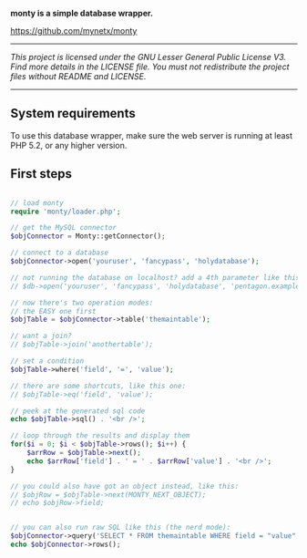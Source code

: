 **monty is a simple database wrapper.**

https://github.com/mynetx/monty

---

*This project is licensed under the GNU Lesser General Public License V3.
Find more details in the LICENSE file.
You must not redistribute the project files without README and LICENSE.*

---

System requirements
-------------------

To use this database wrapper, make sure the web server is running
at least PHP 5.2, or any higher version.


First steps
-----------

```php

// load monty
require 'monty/loader.php';

// get the MySQL connector
$objConnector = Monty::getConnector();

// connect to a database
$objConnector->open('youruser', 'fancypass', 'holydatabase');

// not running the database on localhost? add a 4th parameter like this:
// $db->open('youruser', 'fancypass', 'holydatabase', 'pentagon.example.com');

// now there's two operation modes:
// the EASY one first
$objTable = $objConnector->table('themaintable');

// want a join?
// $objTable->join('anothertable');

// set a condition
$objTable->where('field', '=', 'value');

// there are some shortcuts, like this one:
// $objTable->eq('field', 'value');

// peek at the generated sql code
echo $objTable->sql() . '<br />';

// loop through the results and display them
for($i = 0; $i < $objTable->rows(); $i++) {
    $arrRow = $objTable->next();
    echo $arrRow['field'] . ' = ' . $arrRow['value'] . '<br />';
}

// you could also have got an object instead, like this:
// $objRow = $objTable->next(MONTY_NEXT_OBJECT);
// echo $objRow->field;


// you can also run raw SQL like this (the nerd mode):
$objConnector->query('SELECT * FROM themaintable WHERE field = "value"');
echo $objConnector->rows();

```